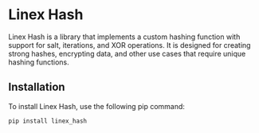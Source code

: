 # Linex Hash

Linex Hash is a library that implements a custom hashing function with support for salt, iterations, and XOR operations. It is designed for creating strong hashes, encrypting data, and other use cases that require unique hashing functions.

## Installation

To install Linex Hash, use the following pip command:

```bash
pip install linex_hash
